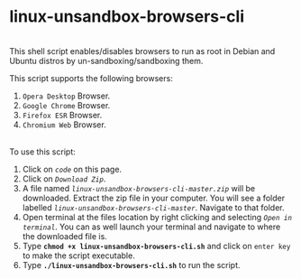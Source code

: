 # linux-unsandbox-browsers-cli

\
This shell script enables/disables browsers to run as root in Debian and Ubuntu distros by un-sandboxing/sandboxing them.

This script supports the following browsers:
  1. `Opera Desktop` Browser.
  2. `Google Chrome` Browser.
  3. `Firefox ESR` Browser.
  4. `Chromium Web` Browser.

\
To use this script:
  1. Click on *`code`* on this page.
  2. Click on *`Download Zip`*.
  3. A file named *`linux-unsandbox-browsers-cli-master.zip`* will be downloaded. Extract the zip file in your computer. You will see a folder labelled *`linux-unsandbox-browsers-cli-master`*. Navigate to that folder.
  4. Open terminal at the files location by right clicking and selecting *`Open in terminal`*. You can as well launch your terminal and navigate to where the downloaded file is.
  5. Type **`chmod +x linux-unsandbox-browsers-cli.sh`** and click on `enter key` to make the script executable.
  6. Type **`./linux-unsandbox-browsers-cli.sh`** to run the script.
